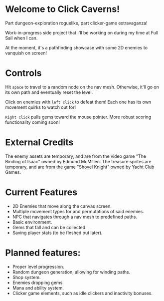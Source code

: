 # Welcome to Click Caverns!
Part dungeon-exploration roguelike, part clicker-game extravaganza!

Work-in-progress side project that I'll be working on during my time at Full Sail when I can.

At the moment, it's a pathfinding showcase with some 2D enemies to vanquish on screen!

# Controls

Hit `space` to travel to a random node on the nav mesh. Otherwise, it'll go on its own path and eventually reset the level.

Click on enemies with `left click` to defeat them! Each one has its own movement quirks to watch out for!

`Right click` pulls gems toward the mouse pointer. More robust scoring functionality coming soon!

# External Credits

The enemy assets are temporary, and are from the video game "The Binding of Isaac" owned by Edmund McMillen.
The treasure sprites are temporary, and are from the game "Shovel Knight" owned by Yacht Club Games.

# Current Features
- 2D Enemies that move along the canvas screen.
- Multiple movement types for and permutations of said enemies.
- NPC that navigates through a nav mesh to predefined paths.
- Basic environment.
- Gems that fall and can be collected.
- Saving player stats (to be fleshed out later).

# Planned features:
- Proper level progression.
- Random dungeon generation, allowing for winding paths.
- Shop system.
- Enemies dropping gems.
- Mana and ability system.
- Clicker game elements, such as idle clickers and inactivity bonuses.
